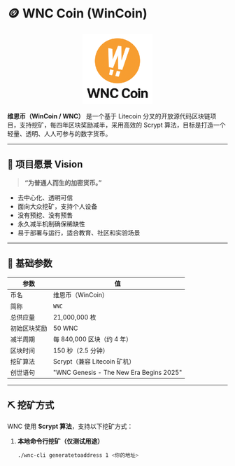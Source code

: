# 🪙 WNC Coin (WinCoin)

<p align="center">
  <img src="https://github.com/win-li/WNC-Coin/raw/main/logo.png" alt="WNC Coin Logo" width="160">
</p>

**维恩币（WinCoin / WNC）** 是一个基于 Litecoin 分叉的开放源代码区块链项目，支持挖矿，每四年区块奖励减半，采用高效的 Scrypt 算法，目标是打造一个轻量、透明、人人可参与的数字货币。

---

## 🚀 项目愿景 Vision

> **“为普通人而生的加密货币。”**

- 去中心化、透明可信
- 面向大众挖矿，支持个人设备
- 没有预挖、没有预售
- 永久减半机制确保稀缺性
- 易于部署与运行，适合教育、社区和实验场景

---

## 🔢 基础参数

| 参数 | 值 |
|------|----|
| 币名 | 维恩币（WinCoin） |
| 简称 | `WNC` |
| 总供应量 | 21,000,000 枚 |
| 初始区块奖励 | 50 WNC |
| 减半周期 | 每 840,000 区块（约 4 年） |
| 区块时间 | 150 秒（2.5 分钟） |
| 挖矿算法 | Scrypt（兼容 Litecoin 矿机） |
| 创世语句 | "WNC Genesis - The New Era Begins 2025" |

---

## ⛏️ 挖矿方式

WNC 使用 **Scrypt 算法**，支持以下挖矿方式：

1. **本地命令行挖矿（仅测试用途）**
   ```bash
   ./wnc-cli generatetoaddress 1 <你的地址>


